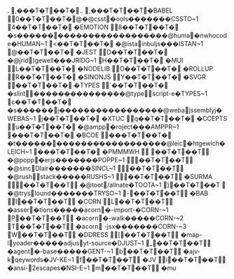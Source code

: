.           ,���T�T  ��T�    ..          ,���T�T  ��T     �BABEL     0 ��T�T  ��T� @  �@ c s s t  �o o l s   ��  �����CSSTO~1    4 ��T�T  ��T�    �EMOTION   8 ��T�T  ��T�    �s   ������ �������������  �����@ h u m a  �n w h o c o   d e �HUMAN~1    < ��T�T  ��T�    �@ i s t a  in b u l j s     ���ISTAN~1    @ ��T�T  ��T�    �JEST      D ��T�T  ��T�    �@ j r i d  )g e w e l l     ���JRIDG~1    H ��T�T  ��T�    �MUI       L ��T�T  ��T�    �NODELIB   O ��T�T  ��T�    �ROLLUP    R ��T�T  ��T�    �SINONJS   Y ��T�T  ��T�    �SVGR      \ ��T�T  ��T�    �TYPES     ` ��T�T  ��T�    �s l i n t    ����������  �����@ t y p e  s c r i p t   - e �TYPES~1    c ��T�T  ��T�    �s   ������ j������������  �����@ w e b a  js s e m b l   y j �WEBAS~1    j ��T�T  ��T�    �XTUC      q ��T�T  ��T�    �CCEPTS    u ��T�T  ��T�    �@ a m p p  �r o j e c t     ���AMPPR~1    � ��T�T  ��T�    �BCOE      � ��T�T  ��T�    �t   ������ �������������  �����@ l e i c  �h t g e w i   c h �LEICH~1    � ��T�T  ��T�    �PMMMWH    	��T�T  ��T    �@ p o p p  �e r j s   ��  �����POPPE~1    ��T�T  ��T    �@ s i n c  Dl a i r   ��  �����SINCL~1    ��T�T  ��T    �@ r u s h  s t a c k     �����RUSHS~1    ��T�T  ��T    �SURMA     ��T�T  ��T    �@ t o o t  /a l l n a t   e   �TOOTA~1    )��T�T  ��T
    �@ t r y s  Io u n d   ��  �����TRYSO~1    -��T�T  ��T    �BAB       I��T�T  ��T    �CORN      L��T�T  ��T    �a s s e r  �t i o n s     �����a c o r n  �- i m p o r   t - �CORN-~1    P��T�T  ��T    �a c o r n  �- w a l k     �����CORN-~2    T��T�T  ��T    �a c o r n  
- j s x   ��  �����CORN-~3    W��T�T  ��T    �DDRESS    [��T�T  ��T    �m a p - l  yo a d e r     �����a d j u s  yt - s o u r   c e �DJUST~1    _��T�T  ��T    �a g e n t  �- b a s e     �����GENT-~1    b��T�T  ��T    �a j v - k  qe y w o r d   s   �JV-KE~1    f��T�T  ��T    �JV        i��T�T  ��T    �a n s i -  2e s c a p e   s   �NSI-E~1    m��T�T  ��T    �m u 
